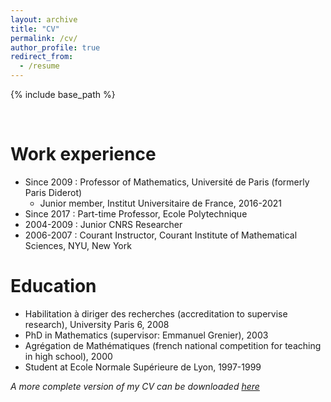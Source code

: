 ```yaml
---
layout: archive
title: "CV"
permalink: /cv/
author_profile: true
redirect_from:
  - /resume
---
```


{% include base_path %}

<br>


Work experience
======

* Since 2009 : Professor of Mathematics, Université de Paris (formerly Paris Diderot)
  * Junior member, Institut Universitaire de France, 2016-2021
* Since 2017 : Part-time Professor, Ecole Polytechnique  
* 2004-2009 :  Junior CNRS Researcher
* 2006-2007 : Courant Instructor, Courant Institute of Mathematical Sciences, NYU, New York
  
  
Education
======

* Habilitation à diriger des recherches (accreditation to supervise research), University Paris 6, 2008
* PhD in Mathematics (supervisor: Emmanuel Grenier), 2003
* Agrégation de Mathématiques (french national competition for teaching in high school), 2000
* Student at Ecole Normale Supérieure de Lyon, 1997-1999 

_A more complete version of my CV can be downloaded [here](/files/cv_latex.pdf)_




